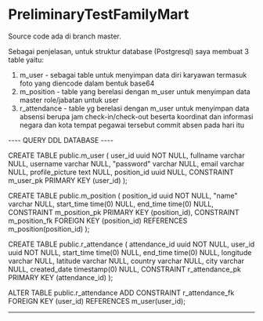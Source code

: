 # PreliminaryTestFamilyMart

Source code ada di branch master.

Sebagai penjelasan, untuk struktur database (Postgresql) saya membuat 3 table yaitu:

1. m_user - sebagai table untuk menyimpan data diri karyawan termasuk foto yang diencode dalam bentuk base64
2. m_position - table yang berelasi dengan m_user untuk menyimpan data master role/jabatan untuk user
3. r_attendance - table yg berelasi dengan m_user untuk menyimpan data absensi berupa jam check-in/check-out beserta koordinat dan informasi negara dan kota tempat pegawai tersebut commit absen pada hari itu

---- QUERY DDL DATABASE ----

CREATE TABLE public.m_user (
	user_id uuid NOT NULL,
	fullname varchar NULL,
	username varchar NULL,
	"password" varchar NULL,
	email varchar NULL,
	profile_picture text NULL,
	position_id uuid NULL,
	CONSTRAINT m_user_pk PRIMARY KEY (user_id)
);

CREATE TABLE public.m_position (
	position_id uuid NOT NULL,
	"name" varchar NULL,
	start_time time(0) NULL,
	end_time time(0) NULL,
	CONSTRAINT m_position_pk PRIMARY KEY (position_id),
	CONSTRAINT m_position_fk FOREIGN KEY (position_id) REFERENCES m_position(position_id)
);

CREATE TABLE public.r_attendance (
	attendance_id uuid NOT NULL,
	user_id uuid NOT NULL,
	start_time time(0) NULL,
	end_time time(0) NULL,
	longitude varchar NULL,
	latitude varchar NULL,
	country varchar NULL,
	city varchar NULL,
	created_date timestamp(0) NULL,
	CONSTRAINT r_attendance_pk PRIMARY KEY (attendance_id)
);

ALTER TABLE public.r_attendance ADD CONSTRAINT r_attendance_fk FOREIGN KEY (user_id) REFERENCES m_user(user_id);

---------------------------------------------------------------------------
